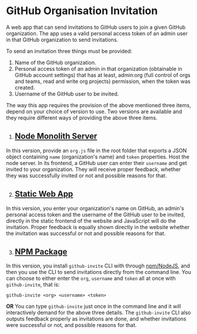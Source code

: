 # GitHub Organisation Invitation

A web app that can send invitations to GitHub users to join a given GitHub organization. The app uses a valid personal access token of an admin user in that GitHub organization to send invitations. 

To send an invitation three things must be provided: 
1. Name of the GitHub organization.
2. Personal access token of an admin in that organization (obtainable in GitHub account settings) that has at least, admin:org (full control of orgs and teams, read and write org projects) permission, when the token was created.
3. Username of the GitHub user to be invited.

The way this app requires the provision of the above mentioned three items, depend on your choice of version to use. Two versions are available and they require different ways of providing the above three items.

1. ## [Node Monolith Server](/node-monolith)
In this version, provide an `org.js` file in the root folder that exports a JSON object containing `name` (organization's name) and `token` properties. Host the node server. In its frontend, a GitHub user can enter their `username` and get invited to your organization. They will receive proper feedback, whether they was successfully invited or not and possible reasons for that.

2. ## [Static Web App](/static-frontend)
In this version, you enter your organization's name on GitHub, an admin's personal access token and the username of the GitHub user to be invited, directly in the static frontend of the website and JavaScript will do the invitation. Proper feedback is equally shown directly in the website whether the invitation was successful or not and possible reasons for that.

3. ## [NPM Package](/npm-package)
In this version, you install `github-invite` CLI with through [npm/NodeJS](https://nodejs.org), and then you use the CLI to send invitations directly from the command line. You can choose to either enter the `org`, `username` and `token` all at once with `github-invite`, that is:
```
github-invite <org> <username> <token>
```
**OR**
You can type `github-invite` just once in the command line and it will interactively demand for the above three details. The `github-invite` CLI also outputs feedback properly as invitations are done, and whether invitations were successful or not, and possible reasons for that.